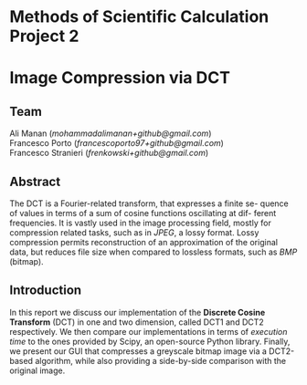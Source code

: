 # Methods of Scientific Calculation Project 2

# Image Compression via DCT

## Team

Ali Manan (_mohammadalimanan+github@gmail.com_)  
Francesco Porto (_francescoporto97+github@gmail.com_)  
Francesco Stranieri (_frenkowski+github@gmail.com_)

## Abstract

The DCT is a Fourier-related transform, that expresses a finite se- quence of values in terms of a sum of cosine functions oscillating at dif- ferent frequencies. It is vastly used in the image processing field, mostly for compression related tasks, such as in _JPEG_, a lossy format. Lossy compression permits reconstruction of an approximation of the original data, but reduces file size when compared to lossless formats, such as _BMP_ (bitmap).

## Introduction

In this report we discuss our implementation of the **Discrete Cosine Transform** (DCT) in one and two dimension, called DCT1 and DCT2 respectively. We then compare our implementations in terms of _execution time_ to the ones provided by Scipy, an open-source Python library. Finally, we present our GUI that compresses a greyscale bitmap image via a DCT2-based algorithm, while also providing a side-by-side comparison with the original image.
